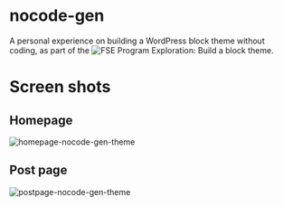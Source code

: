 # nocode-gen
A personal experience on building a WordPress block theme without coding, as part of the ![FSE Program Exploration: Build a block theme](https://make.wordpress.org/test/2023/03/29/fse-program-exploration-build-a-block-theme/).

# Screen shots
## Homepage
![homepage-nocode-gen-theme](https://github.com/franzaurus/nocode-gen/assets/79677758/f4f17225-99a9-4ee1-8c6a-d61c8edf433d)

## Post page
![postpage-nocode-gen-theme](https://github.com/franzaurus/nocode-gen/assets/79677758/44ab0bd8-b056-482e-9b9c-d50d11ee7cf0)
